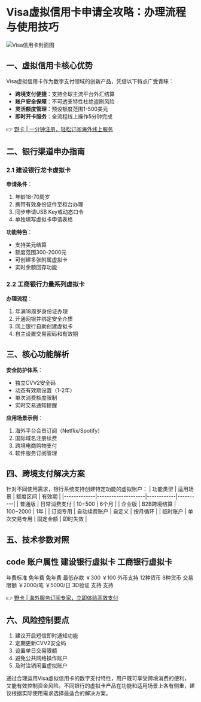 # Visa虚拟信用卡申请全攻略：办理流程与使用技巧

![Visa信用卡封面图](/007bff/ffffff?text=Visa%E8%99%9A%E6%8B%9F%E4%BF%A1%E7%94%A8%E5%8D%A1)

## 一、虚拟信用卡核心优势
Visa虚拟信用卡作为数字支付领域的创新产品，凭借以下特点广受青睐：
- **跨境支付便捷**：支持全球主流平台外汇结算
- **账户安全保障**：不可透支特性杜绝盗刷风险
- **灵活额度管理**：预设额度范围1-500美元
- **即时开卡服务**：全流程线上操作5分钟完成

👉 [野卡 | 一分钟注册，轻松订阅海外线上服务](https://bbtdd.com/yeka)

## 二、银行渠道申办指南
### 2.1 建设银行龙卡虚拟卡
**申请条件**：
1. 年龄18-70周岁
2. 携带有效身份证件至柜台办理
3. 同步申请USB Key或动态口令
4. 单独填写虚拟卡申请表格

**功能特色**：
- 支持美元结算
- 额度范围300-2000元
- 可创建多张附属虚拟卡
- 实时余额回存功能

### 2.2 工商银行力量系列虚拟卡
**办理流程**：
1. 年满18周岁身份证办理
2. 开通网银并绑定安全介质
3. 网上银行自助创建虚拟卡
4. 自主设置交易密码和有效期

## 三、核心功能解析
**安全防护体系**：
- 独立CVV2安全码
- 动态有效期设置（1-2年）
- 单次消费额度限制
- 实时交易通知提醒

**应用场景示例**：
1. 海外平台会员订阅（Netflix/Spotify）
2. 国际域名注册续费
3. 跨境电商购物支付
4. 软件服务订阅管理

## 四、跨境支付解决方案
针对不同使用需求，银行系统支持创建特定功能的虚拟账户：
| 功能类型    | 适用场景           | 额度区间   | 有效期   |
|-------------|--------------------|------------|----------|
| 普通版      | 日常消费支付       | $10-$500   | 6个月    |
| 企业版      | B2B跨境结算        | $100-$2000 | 1年      |
| 订阅专用    | 自动续费账户       | 自定义     | 按月循环 |
| 临时账户    | 单次交易专用       | 固定金额   | 即时失效 |

## 五、技术参数对照
code
账户属性       建设银行虚拟卡      工商银行虚拟卡
--------------------------------------------------
年费标准       免年费             免年费
最低存款       ￥300              ￥100
外币支持       12种货币           8种货币
交易限额       ￥2000/笔         ￥5000/日
3D验证        支持               支持


👉 [野卡 | 海外服务订阅专家，立即体验高效支付](https://bbtdd.com/yeka)

## 六、风险控制要点
1. 建议开启短信即时通知功能
2. 定期更新CVV2安全码
3. 设置单日交易限额
4. 避免公共网络操作账户
5. 及时注销闲置虚拟账户

通过合理运用Visa虚拟信用卡的数字支付特性，用户既可享受跨境消费的便利，又能有效控制资金风险。不同银行的虚拟卡产品在功能和适用场景上各有侧重，建议根据实际使用需求选择最适合的解决方案。